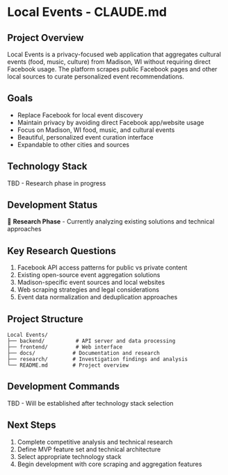 # Local Events - CLAUDE.md

## Project Overview
Local Events is a privacy-focused web application that aggregates cultural events (food, music, culture) from Madison, WI without requiring direct Facebook usage. The platform scrapes public Facebook pages and other local sources to curate personalized event recommendations.

## Goals
- Replace Facebook for local event discovery
- Maintain privacy by avoiding direct Facebook app/website usage
- Focus on Madison, WI food, music, and cultural events
- Beautiful, personalized event curation interface
- Expandable to other cities and sources

## Technology Stack
TBD - Research phase in progress

## Development Status
🔬 **Research Phase** - Currently analyzing existing solutions and technical approaches

## Key Research Questions
1. Facebook API access patterns for public vs private content
2. Existing open-source event aggregation solutions
3. Madison-specific event sources and local websites
4. Web scraping strategies and legal considerations
5. Event data normalization and deduplication approaches

## Project Structure
```
Local Events/
├── backend/          # API server and data processing
├── frontend/         # Web interface
├── docs/            # Documentation and research
├── research/        # Investigation findings and analysis
└── README.md        # Project overview
```

## Development Commands
TBD - Will be established after technology stack selection

## Next Steps
1. Complete competitive analysis and technical research
2. Define MVP feature set and technical architecture
3. Select appropriate technology stack
4. Begin development with core scraping and aggregation features
